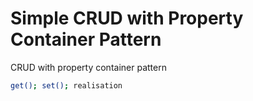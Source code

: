 # Simple CRUD with Property Container Pattern
CRUD with property container pattern

```sh
get(); set(); realisation
```
